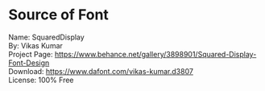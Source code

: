 # Source of Font
Name: SquaredDisplay  
By: Vikas Kumar  
Project Page: https://www.behance.net/gallery/3898901/Squared-Display-Font-Design  
Download: https://www.dafont.com/vikas-kumar.d3807  
License: 100% Free  
